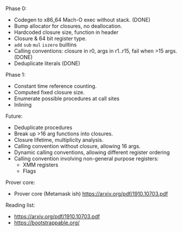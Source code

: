 Phase 0:
* Codegen to x86_64 Mach-O exec without stack. (DONE)
* Bump allocator for closures, no deallocation.
* Hardcoded closure size, function in header
* Closure & 64 bit register type.
* `add` `sub` `mul` `iszero` builtins
* Calling conventions: closure in r0, args in r1..r15, fail when >15 args. (DONE)
* Deduplicate literals (DONE)

Phase 1:
* Constant time reference counting.
* Computed fixed closure size.
* Enumerate possible procedures at call sites
* Inlining

Future:
* Deduplicate procedures
* Break up >16 arg functions into closures.
* Closure lifetime, multiplicity analysis.
* Calling convention without closure, allowing 16 args.
* Dynamic calling conventions, allowing different register ordering
* Calling convention involving non-general purpose registers:
  * XMM registers
  * Flags

Prover core:
* Prover core (Metamask ish)
  <https://arxiv.org/pdf/1910.10703.pdf>


Reading list:
* <https://arxiv.org/pdf/1910.10703.pdf>
* <https://bootstrappable.org/>
